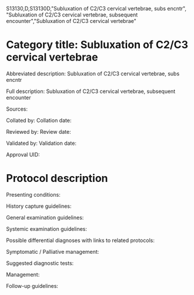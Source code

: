 S13130,D,S13130D,"Subluxation of C2/C3 cervical vertebrae, subs encntr", "Subluxation of C2/C3 cervical vertebrae, subsequent encounter","Subluxation of C2/C3 cervical vertebrae"
# Category title: Subluxation of C2/C3 cervical vertebrae

Abbreviated description: Subluxation of C2/C3 cervical vertebrae, subs encntr

Full description: Subluxation of C2/C3 cervical vertebrae, subsequent encounter

Sources:

Collated by:
Collation date:

Reviewed by:
Review date:

Validated by:
Validation date:

Approval UID:

# Protocol description

Presenting conditions:

History capture guidelines:

General examination guidelines:

Systemic examination guidelines:

Possible differential diagnoses with links to related protocols:

Symptomatic / Palliative management:

Suggested diagnostic tests:

Management:

Follow-up guidelines:
